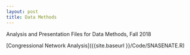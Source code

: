 ```yaml
---
layout: post
title: Data Methods 
---
```


Analysis and Presentation Files for Data Methods, Fall 2018

[Congressional Network Analysis]({{site.baseurl }}/Code/SNASENATE.R)




